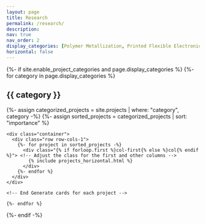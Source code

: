 ```yaml
---
layout: page
title: Research
permalink: /research/
description: 
nav: true
nav_order: 2
display_categories: [Polymer Metallization, Printed Flexible Electronics, Energy Devices, Spray Modeling, Deneme]
horizontal: false
---
```


<style>
  /* Custom CSS to adjust the width of the first column */
  .col-first {
    width: 10%; /* Width for the first column */
    height: 200px; /* Height for the first column */
  }

  /* CSS for other columns (optional) */
  .col {
    width: 40%; /* Width for other columns */
    height: 200px; /* Height for other columns */
  }
</style>

<!-- pages/projects.md -->
<div class="projects">
  {%- if site.enable_project_categories and page.display_categories %}
    <!-- Display categorized projects -->
    {%- for category in page.display_categories %}
    <h2 class="category">{{ category }}</h2>
    {%- assign categorized_projects = site.projects | where: "category", category -%}
    {%- assign sorted_projects = categorized_projects | sort: "importance" %}
    <!-- Generate cards for each project -->
    
    <div class="container">
      <div class="row row-cols-1">    
        {%- for project in sorted_projects -%}
          <div class="{% if forloop.first %}col-first{% else %}col{% endif %}"> <!-- Adjust the class for the first and other columns -->
            {% include projects_horizontal.html %}
          </div>
        {%- endfor %}
      </div>
    </div>
    
    <!-- End Generate cards for each project -->
    
    {%- endfor %}
  {%- endif -%}
</div>